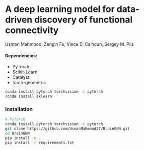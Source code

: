 # A deep learning model for data-driven discovery of functional connectivity




Usman Mahmood, Zengin Fu, Vince D. Calhoun, Sergey M. Plis





#### Dependencies:
* PyTorch
* Scikit-Learn
* Catalyst
* torch-geometric

```bash
conda install pytorch torchvision -c pytorch
conda install sklearn
```

### Installation 

```bash
# PyTorch
conda install pytorch torchvision -c pytorch
git clone https://github.com/UsmanMahmood27/BrainGNN.git
cd BrainGNN
pip install -e .
pip install -r requirements.txt
```


